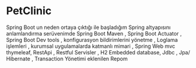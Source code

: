 # PetClinic

Spring Boot un neden ortaya çıktığı ile başladığım Spring altyapısını anlamlandırma serüvenimde 
Spring Boot Maven , Spring Boot Actuator , Spring Boot Dev tools , konfigurasyon bildirimlerini yönetme , Loglama işlemleri , kurumsal uygulamalarda katmanlı mimari , Spring Web mvc
thymeleaf, RestApi , Restful Servisler , H2 Embedded database, Jdbc , Jpa/ Hibernate , Transaction Yönetimi eklenilen Repom
 
